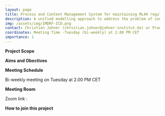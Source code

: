 ```yaml
---
layout: page
title: Process and Content Management System for maintaining ML4H regulatory guidelines and checklists
description: A unified modelling approach to address the problem of conceptual mapping and semantic interoperability of product requirements of AI/ML based medical devices among various stakeholders including software deveopers, quality managers,medical professionals and notified bodies.
img: /assets/img/IMDRF-ICD.png
contact: Christian Johner (christian.johner@johner-institut.de) or Pradeep Balachandran (pradeep@aiaudit.org)
coordinates: Meeting Time -Tuesday (bi-weekly) at 2.00 PM CET
importance: 1
---
```


**Project Scope**



**Aims and Obectives**



**Meeting Schedule**

Bi-weekly meeting on Tuesday at 2.00 PM CET

**Meeting Room**

Zoom link : 

**How to join this project**
